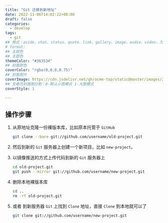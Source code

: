 ```yaml
---
title: "Git 迁移到新地址"
date: 2022-11-06T14:02:22+08:00
draft: false
categories: 
  - develop
tags: 
  - git
## 格式：aside、chat、status、quote、link、gallery、image、audio、video，为空则代表标准格式
# format: 
## 主题色
## 主题色
themeColor: "#363534"
## 封面颜色
coverColor: "rgba(0,0,0,0.75)"
## 封面图片
coverImage: https://cdn.jsdelivr.net/gh/acme-top/static@master/images/2021/11/20211113234817-git.png
## 文章页封面图分割：0-默认小图模式 1-大图模式
coverStyle: 1

---
```


## 操作步骤



1. 从原地址克隆一份裸版本库，比如原本托管于 `GitHub`

   ```bash
   git clone --bare git://github.com/username/old-project.git
   ```

2. 然后到新的 `Git` 服务器上创建一个新项目，比如 `new-project`。

3. 以镜像推送的方式上传代码到新的 `Git` 服务器上

   ```bash
   cd old-project.git
   git push --mirror git://github.com/username/new-project.git
   ```

4. 删除本地裸版本库

   ```bash
   cd ..
   rm -rf old-project.git
   ```

5. 或者 到新服务器 `Git` 上找到 `Clone` 地址，直接 `Clone` 到本地就可以了

   ```bash
   git clone git://github.com/username/new-project.git
   ```

   
